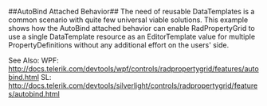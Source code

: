 ##AutoBind Attached Behavior##
The need of reusable DataTemplates is a common scenario with quite few universal viable solutions. 
This example shows how the AutoBind attached behavior can enable RadPropertyGrid to use a single DataTemplate resource as an EditorTemplate value for multiple PropertyDefinitions without any additional effort on the users' side.

See Also:
WPF: http://docs.telerik.com/devtools/wpf/controls/radpropertygrid/features/autobind.html
SL: http://docs.telerik.com/devtools/silverlight/controls/radpropertygrid/features/autobind.html